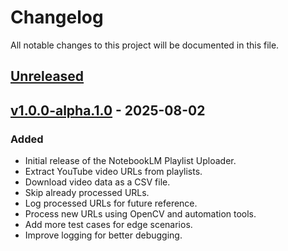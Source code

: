 # Changelog

All notable changes to this project will be documented in this file.

## [Unreleased]

## [v1.0.0-alpha.1.0] - 2025-08-02
### Added
- Initial release of the NotebookLM Playlist Uploader.
- Extract YouTube video URLs from playlists.
- Download video data as a CSV file.
- Skip already processed URLs.
- Log processed URLs for future reference.
- Process new URLs using OpenCV and automation tools.
- Add more test cases for edge scenarios.
- Improve logging for better debugging.

[Unreleased]: https://github.com/Gurkiratsinghk/notebookLM_playlist_uploader/compare/v1.0.0-alpha.1.0...HEAD
[v1.0.0-alpha.1.0]: https://github.com/Gurkiratsinghk/notebookLM_playlist_uploader/releases/tag/v1.0.0-alpha.1.0
